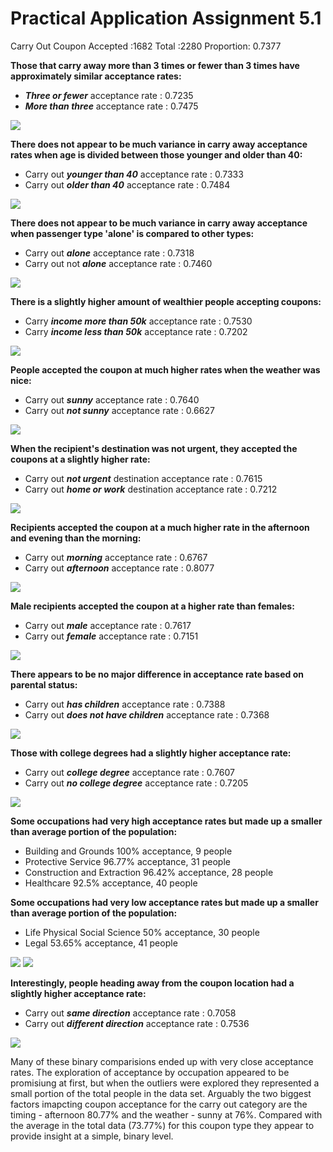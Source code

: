 # Practical Application Assignment 5.1

Carry Out Coupon
Accepted :1682
Total :2280
Proportion: 0.7377

**Those that carry away more than 3 times or fewer than 3 times have approximately similar acceptance rates:**

- ***Three or fewer*** acceptance rate : 0.7235
- ***More than three*** acceptance rate : 0.7475

![](images/CA_freq.jpeg)

**There does not appear to be much variance in carry away acceptance rates when age is divided between those younger and older than 40:**

- Carry out ***younger than 40*** acceptance rate : 0.7333
- Carry out ***older than 40*** acceptance rate : 0.7484

![](images/CA_age.jpeg)

**There does not appear to be much variance in carry away acceptance when passenger type 'alone' is compared to other types:**

- Carry out ***alone*** acceptance rate : 0.7318
- Carry out not ***alone*** acceptance rate : 0.7460

![](images/CA_pass.jpeg)

**There is a slightly higher amount of wealthier people accepting coupons:**

- Carry ***income more than 50k*** acceptance rate : 0.7530
- Carry ***income less than 50k*** acceptance rate : 0.7202

![](images/CA_income.jpeg)

**People accepted the coupon at much higher rates when the weather was nice:**

- Carry out ***sunny*** acceptance rate : 0.7640
- Carry out ***not sunny*** acceptance rate : 0.6627

![](images/CA_weather.jpeg)

**When the recipient's destination was not urgent, they accepted the coupons at a slightly higher rate:**

- Carry out ***not urgent*** destination acceptance rate : 0.7615
- Carry out ***home or work*** destination acceptance rate : 0.7212

![](images/CA_dest.jpeg)

**Recipients accepted the coupon at a much higher rate in the afternoon and evening than the morning:**

- Carry out ***morning*** acceptance rate : 0.6767
- Carry out ***afternoon*** acceptance rate : 0.8077

![](images/CA_time.jpeg)

**Male recipients accepted the coupon at a higher rate than females:**

- Carry out ***male*** acceptance rate : 0.7617
- Carry out ***female*** acceptance rate : 0.7151

![](images/CA_gender.jpeg)

**There appears to be no major difference in acceptance rate based on parental status:**

- Carry out ***has children*** acceptance rate : 0.7388
- Carry out ***does not have children*** acceptance rate : 0.7368

![](images/CA_parent.jpeg)

**Those with college degrees had a slightly higher acceptance rate:**

- Carry out ***college degree*** acceptance rate : 0.7607
- Carry out ***no college degree*** acceptance rate : 0.7205

![](images/CA_education.jpeg)

**Some occupations had very high acceptance rates but made up a smaller than average portion of the population:**

- Building and Grounds 100% acceptance, 9 people
- Protective Service 96.77% acceptance, 31 people
- Construction and Extraction 96.42% acceptance, 28 people
- Healthcare 92.5% acceptance, 40 people

**Some occupations had very low acceptance rates but made up a smaller than average portion of the population:**

- Life Physical Social Science 50% acceptance, 30 people
- Legal 53.65% acceptance, 41 people

![](images/CA_occu.jpeg)
![](images/CA_occu_total.jpeg)

**Interestingly, people heading away from the coupon location had a slightly higher acceptance rate:**

- Carry out ***same direction*** acceptance rate : 0.7058
- Carry out ***different direction*** acceptance rate : 0.7536

![](images/CA_direction.jpeg)

Many of these binary comparisions ended up with very close acceptance rates. The exploration of acceptance by occupation appeared to be promisiung at first, but when the outliers were explored they represented a small portion of the total people in the data set. Arguably the two biggest factors imapcting coupon acceptance for the carry out category are the timing - afternoon 80.77% and the weather - sunny at 76%. Compared with the average in the total data (73.77%) for this coupon type they appear to provide insight at a simple, binary level. 